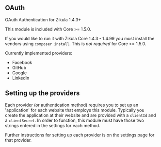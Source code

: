 ## OAuth

OAuth Authentication for Zikula 1.4.3+

This module is included with Core >= 1.5.0.

If you would like to run it with Zikula Core 1.4.3 - 1.4.99 you must install the vendors using
`composer install`. This is _not required_ for Core >= 1.5.0.

Currently implemented providers:

 - Facebook
 - GitHub
 - Google
 - LinkedIn

## Setting up the providers

Each provider (or authentication method) requires you to set up an 'application' for each website that employs this module.
Typically you create the application at their website and are provided with a `clientId` and a `clientSecret`.
In order to function, this module must have those two strings entered in the settings for each method.

Further instructions for setting up each provider is on the settings page for that provider.
